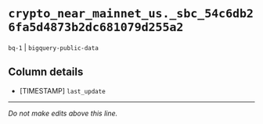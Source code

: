 # `crypto_near_mainnet_us._sbc_54c6db26fa5d4873b2dc681079d255a2`
`bq-1` | `bigquery-public-data`

## Column details
* [TIMESTAMP] `last_update`

-------------------------------------------------------------------------------
*Do not make edits above this line.*
